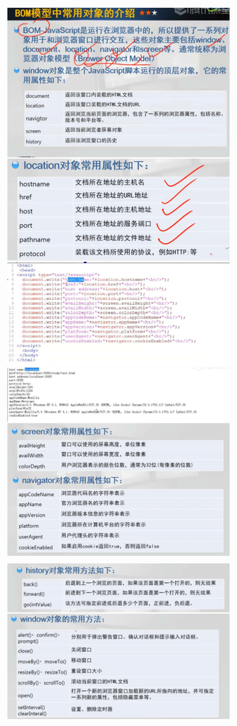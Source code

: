 ![](/assets/bo1.jpg)![](/assets/bo3.png)![](/assets/bo4.png)![](/assets/bo5.png)![](/assets/bo7.png)

![](/assets/bo2.png)![](/assets/bo6.png)

